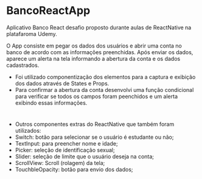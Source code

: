 # BancoReactApp

Aplicativo Banco React desafio proposto durante aulas de ReactNative na platafaroma Udemy.

O App consiste em pegar os dados dos usuários e abrir uma conta no banco de acordo com as informações preenchidas.
Após enviar os dados, aparece um alerta na tela informando a abertura da conta e os dados cadastrados.

- Foi utilizado componentização dos elementos para a captura e exibição dos dados através de States e Props.
- Para confirmar a abertura da conta desenvolvi uma função condicional para verificar se todos os campos foram peenchidos e um alerta exibindo essas informações.
#
- Outros componentes extras do ReactNative que também foram utilizados: 
- Switch: botão para selecionar se o usuário é estudante ou não;
- TextInput: para preencher nome e idade;
- Picker: seleção de identificação sexual;
- Slider: seleção de limite que o usuário deseja na conta;
- ScrollView: Scroll (rolagem) da tela;
- TouchbleOpacity: botão para envio dos dados;